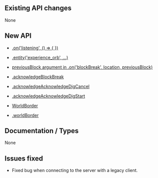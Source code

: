 ## Existing API changes
None

## New API
* [<Server>.on('listening', () => { })](https://oscarnow.github.io/minecraft-server/{version}/classes/Server#on)
* [<Client>.entity('experience_orb', ...)](https://oscarnow.github.io/minecraft-server/{version}/classes/Client#entity.entity-2)
* [previousBlock argument in <Client>.on('blockBreak', location, previousBlock)](https://oscarnow.github.io/minecraft-server/{version}/classes/Client#on)

* [<Client>.acknowledgeBlockBreak](https://oscarnow.github.io/minecraft-server/{version}/classes/Client#acknowledgeBlockBreak)
* [<Client>.acknowledgeAcknowledgeDigCancel](https://oscarnow.github.io/minecraft-server/{version}/classes/Client#acknowledgeDigCancel)
* [<Client>.acknowledgeAcknowledgeDigStart](https://oscarnow.github.io/minecraft-server/{version}/classes/Client#acknowledgeDigStart)

* [WorldBorder](https://oscarnow.github.io/minecraft-server/{version}/classes/WorldBorder)
* [<Client>.worldBorder](https://oscarnow.github.io/minecraft-server/{version}/classes/Client#worldBorder)

## Documentation / Types
None

## Issues fixed
* Fixed bug when connecting to the server with a legacy client.
